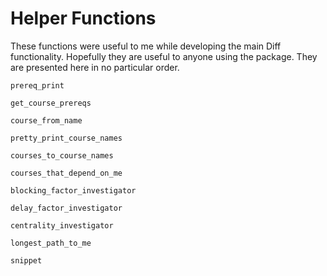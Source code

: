 # Helper Functions
These functions were useful to me while developing the main Diff functionality. Hopefully they are useful to anyone using the package. They are presented here in no particular order.

```@docs
prereq_print
```

```@docs
get_course_prereqs
```

```@docs
course_from_name
```

```@docs
pretty_print_course_names
```

```@docs
courses_to_course_names
```

```@docs
courses_that_depend_on_me
```

```@docs
blocking_factor_investigator
```

```@docs
delay_factor_investigator
```

```@docs
centrality_investigator
```

```@docs
longest_path_to_me
```

```@docs
snippet
```